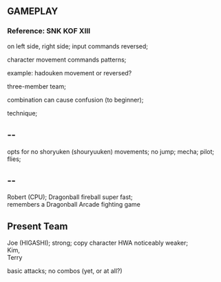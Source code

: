 ## GAMEPLAY

### Reference: SNK KOF XIII

on left side, right side; input commands reversed;

character movement commands patterns;

example: hadouken movement or reversed?

three-member team;

combination can cause confusion (to beginner);

technique;

## --

opts for no shoryuken (shouryuuken) movements;
no jump; mecha;
pilot; flies;

## --

Robert (CPU); Dragonball fireball super fast; <br/>
remembers a Dragonball Arcade fighting game

## Present Team

Joe (HIGASHI); strong; copy character HWA noticeably weaker;<br/>
Kim,<br/>
Terry

basic attacks; no combos (yet, or at all?)


